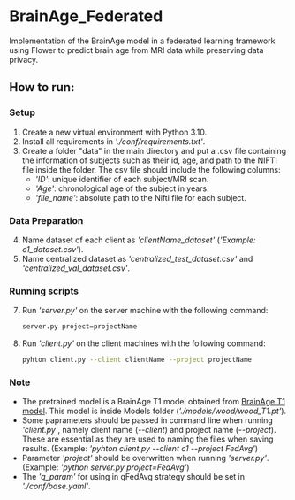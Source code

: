 # BrainAge_Federated
Implementation of the BrainAge model in a federated learning framework using Flower to predict brain age from MRI data while preserving data privacy.


## How to run:

### Setup
1. Create a new virtual environment with Python 3.10.
2. Install all requirements in *'./conf/requirements.txt'*.
3. Create a folder "data" in the main directory and put a .csv file containing the information of subjects such as their id, age, and path to the NIFTI file inside the folder. The csv file should include the following columns:
   - *'ID'*: unique identifier of each subject/MRI scan.
   - *'Age'*: chronological age of the subject in years.
   - *'file_name'*: absolute path to the Nifti file for each subject.

### Data Preparation
4. Name dataset of each client as *'clientName_dataset'* (*'Example: c1_dataset.csv'*).
5. Name centralized dataset as *'centralized_test_dataset.csv'* and *'centralized_val_dataset.csv'*.

### Running scripts
7. Run *'server.py'* on the server machine with the following command:
   
   ```bash
   server.py project=projectName
   
9. Run *'client.py'* on the client machines with the following command:
   
   ```bash
   pyhton client.py --client clientName --project projectName

### Note
* The pretrained model is a BrainAge T1 model obtained from [BrainAge T1 model](https://github.com/MIDIconsortium/BrainAge/blob/main/HBM_models/T1/model.pt). This model is inside Models folder (*'./models/wood/wood_T1.pt'*).
* Some paprameters should be passed in command line when running *'client.py'*, namely client name (*--client*) and project name (*--project*). These are essential as they are used to naming the files when saving results. (Example: *'pyhton client.py --client c1 --project FedAvg'*)
* Parameter *'project'* should be overwritten when running *'server.py'*. (Example: *'python server.py project=FedAvg'*)
* The *'q_param'* for using in qFedAvg strategy should be set in *'./conf/base.yaml'*.
